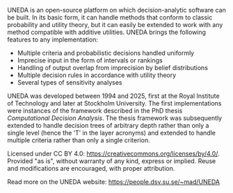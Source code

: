 UNEDA is an open-source platform on which decision-analytic software can be built. In its basic form, it can handle methods that conform to classic probability and utility theory, but it can easily be extended to work with any method compatible with additive utilities. UNEDA brings the following features to any implementation:

+	Multiple criteria and probabilistic decisions handled uniformly
+	Imprecise input in the form of intervals or rankings
+	Handling of output overlap from imprecision by belief distributions
+	Multiple decision rules in accordance with utility theory
+	Several types of sensitivity analyses

UNEDA was developed between 1994 and 2025, first at the Royal Institute of Technology and later at Stockholm University. The first implementations were instances of the framework described in the PhD thesis _Computational Decision Analysis_.  The thesis framework was subsequently extended to handle decision trees of arbitrary depth rather than only a single level (hence the ‘T’ in the layer acronyms) and extended to handle multiple criteria rather than only a single criterion.

Licensed under CC BY 4.0: https://creativecommons.org/licenses/by/4.0/.
Provided "as is", without warranty of any kind, express or implied.
Reuse and modifications are encouraged, with proper attribution.

Read more on the UNEDA website: https://people.dsv.su.se/~mad/UNEDA
